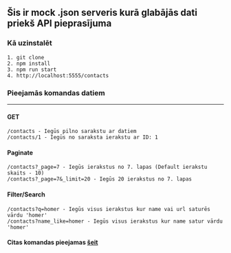 ## Šis ir mock .json serveris kurā glabājās dati priekš API pieprasījuma

### Kā uzinstalēt

```
1. git clone
2. npm install
3. npm run start
4. http://localhost:5555/contacts
```

### Pieejamās komandas datiem

___

#### GET

```
/contacts - Iegūs pilno sarakstu ar datiem
/contacts/1 - Iegūs no saraksta ierakstu ar ID: 1
```

#### Paginate

```
/contacts?_page=7 - Iegūs ierakstus no 7. lapas (Default ierakstu skaits - 10)
/contacts?_page=7&_limit=20 - Iegūs 20 ierakstus no 7. lapas
```

#### Filter/Search

```
/contacts?q=homer - Iegūs visus ierakstus kur name vai url saturēs vārdu 'homer'
/contacts?name_like=homer - Iegūs visus ierakstus kur name satur vārdu 'homer'
```

#### Citas komandas pieejamas [šeit](https://github.com/typicode/json-server)
